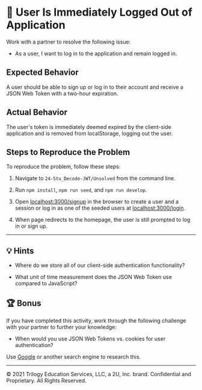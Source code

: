 # 🐛 User Is Immediately Logged Out of Application

Work with a partner to resolve the following issue:

- As a user, I want to log in to the application and remain logged in.

## Expected Behavior

A user should be able to sign up or log in to their account and receive a JSON Web Token with a two-hour expiration.

## Actual Behavior

The user's token is immediately deemed expired by the client-side application and is removed from localStorage, logging out the user.

## Steps to Reproduce the Problem

To reproduce the problem, follow these steps:

1. Navigate to `24-Stu_Decode-JWT/Unsolved` from the command line.

2. Run `npm install`, `npm run seed`, and `npm run develop`.

3. Open <localhost:3000/signup> in the browser to create a user and a session or log in as one of the seeded users at <localhost:3000/login>.

4. When page redirects to the homepage, the user is still prompted to log in or sign up.

---

## 💡 Hints

- Where do we store all of our client-side authentication functionality?

- What unit of time measurement does the JSON Web Token use compared to JavaScript?

## 🏆 Bonus

If you have completed this activity, work through the following challenge with your partner to further your knowledge:

- When would you use JSON Web Tokens vs. cookies for user authentication?

Use [Google](https://www.google.com) or another search engine to research this.

---

© 2021 Trilogy Education Services, LLC, a 2U, Inc. brand. Confidential and Proprietary. All Rights Reserved.
